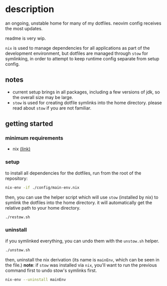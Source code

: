 # description
an ongoing, unstable home for many of my dotfiles. neovim config receives the most updates.

readme is very wip.

`nix` is used to manage dependencies for all applications as part of the development environment, but dotfiles are managed through `stow` for symlinking, in order to attempt to keep runtime config separate from setup config.

## notes
- current setup brings in all packages, including a few versions of jdk, so the overall size may be large.
- `stow` is used for creating dotfile symlinks into the home directory. please read about `stow` if you are not familiar.

## getting started
### minimum requirements
- nix [(link)](https://nixos.org)

### setup
to install all dependencies for the dotfiles, run from the root of the repository:
```sh
nix-env -if ./config/main-env.nix
```

then, you can use the helper script which will use `stow` (installed by nix) to symlink the dotfiles into the home directory. it will automatically get the relative path to your home directory.
```sh
./restow.sh
```

### uninstall
if you symlinked everything, you can undo them with the `unstow.sh` helper.
```sh
./unstow.sh
```

then, uninstall the nix derivation (its name is `mainEnv`, which can be seen in the file.)
**note**: if `stow` was installed via `nix`, you'll want to run the previous command first to undo stow's symlinks first.
```sh
nix-env --uninstall mainEnv
```

